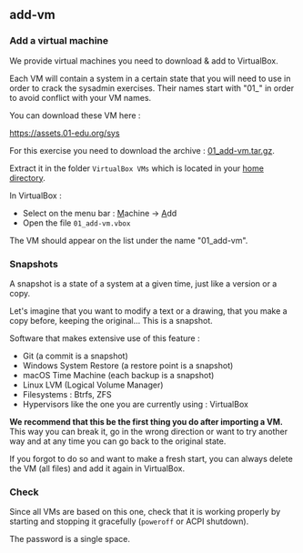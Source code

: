## add-vm

### Add a virtual machine

We provide virtual machines you need to download & add to VirtualBox.

Each VM will contain a system in a certain state that you will need to use in order to crack the sysadmin exercises. Their names start with "01\_" in order to avoid conflict with your VM names.

You can download these VM here :

https://assets.01-edu.org/sys

For this exercise you need to download the archive : [01_add-vm.tar.gz](https://assets.01-edu.org/sys/01_add-vm.tar.gz).

Extract it in the folder `VirtualBox VMs` which is located in your [home directory](https://en.wikipedia.org/wiki/Home_directory).

In VirtualBox :

- Select on the menu bar : <u>M</u>achine → <u>A</u>dd
- Open the file `01_add-vm.vbox`

The VM should appear on the list under the name "01_add-vm".

### Snapshots

A snapshot is a state of a system at a given time, just like a version or a copy.

Let's imagine that you want to modify a text or a drawing, that you make a copy before, keeping the original... This is a snapshot.

Software that makes extensive use of this feature :

- Git (a commit is a snapshot)
- Windows System Restore (a restore point is a snapshot)
- macOS Time Machine (each backup is a snapshot)
- Linux LVM (Logical Volume Manager)
- Filesystems : Btrfs, ZFS
- Hypervisors like the one you are currently using : VirtualBox

**We recommend that this be the first thing you do after importing a VM.**
This way you can break it, go in the wrong direction or want to try another way and at any time you can go back to the original state.

If you forgot to do so and want to make a fresh start, you can always delete the VM (all files) and add it again in VirtualBox.

### Check

Since all VMs are based on this one, check that it is working properly by starting and stopping it gracefully (`poweroff` or ACPI shutdown).

The password is a single space.
